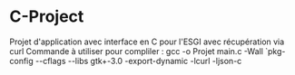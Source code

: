 # C-Project
Projet d'application avec interface en C pour l'ESGI avec récupération via curl
Commande à utiliser pour compliler : gcc -o Projet main.c -Wall `pkg-config --cflags --libs gtk+-3.0 -export-dynamic -lcurl -ljson-c
